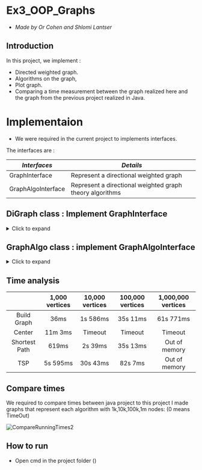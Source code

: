 # Ex3_OOP_Graphs
* *Made by Or Cohen and Shlomi Lantser*

## Introduction

  In this project, we implement :
   - Directed weighted graph.
   - Algorithms on the graph,
   - Plot graph.
   - Comparing a time measurement between the graph realized here and the graph from the     previous project realized in Java.


# Implementaion

* We were required in the current project to implements interfaces.

The interfaces are :

| *Interfaces* | *Details* | 
|--------------|-----------|
|GraphInterface|Represent a directional weighted graph|
|GraphAlgoInterface|Represent a directional weighted graph theory algorithms|

## DiGraph class : Implement GraphInterface
<details>
  <summary>Click to expand</summary>
 
  
   ##### Each DiGraph contains two fields:
   - Nodes :
     - Key - Contain vertex id
     - Value - Contain a list of 2 variables: 
       - Tuple - Position in space (x,y,z)
       - Int - A variable to to use in algorithms (tag)
   - Edges :
     - Key - Contain tuple (src,dest) that represet directed edge.
     - Value - Contain weight (float)
  
  
  
| *Methods* | *Details* | *Time complexity* |
|--------------------|-----------|--------|
| `v_size()`    |Returns the number of vertices in this graph|O(1)|
| `e_size()` | Returns the number of edges in this graph |O(1)|
| `get_all_v()` | Returns a dictionary of all the nodes in the Graph, each node is represented using a pair(node_id, node_data)|O(\|V\|) : \|V\| = num of nodes|
| `all_in_edges_of_node(id1: int)`   | Returns a dictionary of all the nodes connected to (into) id1 ,each node is represented using a pair (other_node_id, weight)|O(k) : k = num of in edges of given id|
| `all_out_edges_of_node(id1: int)`  | Returns a dictionary of all the nodes connected from id1 , each node is represented using a pair (other_node_id, weight)|O(k) : k = num of out edges of given id|
| ` get_mc() ` | Returns the current version of this graph , on every change in the graph state - the MC should be increased|O(1)|
| `add_edge(id1: int, id2: int, weight: float)`  | Returns true if the edge was added successfully or just updated weight of curr edge given, else return false|O(1)|
| `add_node(node_id: int, pos: tuple = None)`| Returns true if the node was add successfully else return false if the node id already exists|O(1)|
| `remove_node(node_id: int)`| Returns true if the node was successfully removed and all edges were inside and outside this node were also deleted , otherwise return false|O(k) : k = all out and in edges of given node id|
| ` remove_edge(node_id1: int , node_id2: int) `| Returns true if the edge was successfully removed , otherwise false returns|O(1)|
 
  
</details>

## GraphAlgo class : implement GraphAlgoInterface
<details>
  <summary>Click to expand</summary><br/>
  
  This class represents a directed (positive) weighted Graph and implement Theory Algorithms including: init, shortedPath , center , tsp and save&load with JSON file.

  
 ##### Each GraphAlgo contain DiGraph
  
| *Methods* | *Details* | *Time complexity* |
|--------------------|-----------|--------|
|`get_graph()`| Return the directed weighted graph on which the algorithms work on|O(1)|
|`load_from_json`|Return true if load successfuly else false | O(\|V\| + \|E\|) \|V\|=Vertices  \|E\|=Edges|
|`save_from_json`|Return true if save successfuly else false | O(\|V\| + \|E\|) \|V\|=Vertices  \|E\|=Edges|
|`shortest_path(id1: int, id2: int)`|Return (float,list) ,float- represent weight of path, list- represent shorest path between id1 to id2| O(\|V\| + \|E\|*Log\|V\|) \|V\|=Vertices  \|E\|=Edges| 
|`TSP(node_lst: list[int])`|Return (list[int],float) ,list[int] - represent path between all cities, float - represent weight of path |Worst case if the number of edges is \|V\|^2 -> O(V^4)|
|`centerPoint()`|Return (int,float) ,int - node id of the center ,float - Lowest of all maximum distances|O(\|V\|^2 + \|V\|*\|E\|*Log\|V\|) \|V\|=Vertices  \|E\|=Edges|

  
</details>

## Time analysis


|                        | 1,000 vertices | 10,000 vertices | 100,000 vertices | 1,000,000 vertices |
|:----------------------:|:--------------:|:---------------:|:----------------:|:------------------:|
|       Build Graph      |      36ms      |      1s 586ms   |     35s 11ms    |      61s 771ms     |
|         Center         |     11m 3ms    |     Timeout     |      Timeout     |       Timeout      |
|      Shortest Path     |      619ms     |     2s 39ms     |     35s 13ms      |    Out of memory  |
|           TSP          |      5s 595ms  |     30s 43ms   |     82s 7ms    |    Out of memory   |


## Compare times

We required to compare times between java project to this project
I made graphs that represent each algorithm with 1k,10k,100k,1m nodes:
(0 means TimeOut)</br>

![CompareRunningTimes2](https://user-images.githubusercontent.com/92351152/147502207-0d2bd310-a1a3-4442-82b2-b1f25ee36c07.jpg)


## How to run

- Open cmd in the project folder ()
